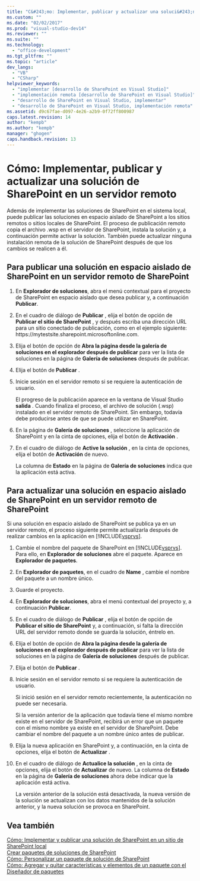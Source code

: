 ```yaml
---
title: "C&#243;mo: Implementar, publicar y actualizar una soluci&#243;n de SharePoint en un servidor remoto"
ms.custom: ""
ms.date: "02/02/2017"
ms.prod: "visual-studio-dev14"
ms.reviewer: ""
ms.suite: ""
ms.technology: 
  - "office-development"
ms.tgt_pltfrm: ""
ms.topic: "article"
dev_langs: 
  - "VB"
  - "CSharp"
helpviewer_keywords: 
  - "implementar [desarrollo de SharePoint en Visual Studio]"
  - "implementación remota [desarrollo de SharePoint en Visual Studio]"
  - "desarrollo de SharePoint en Visual Studio, implementar"
  - "desarrollo de SharePoint en Visual Studio, implementación remota"
ms.assetid: d9c67fae-d097-4e26-a2b9-0f72ff800987
caps.latest.revision: 14
author: "kempb"
ms.author: "kempb"
manager: "ghogen"
caps.handback.revision: 13
---
```

# C&#243;mo: Implementar, publicar y actualizar una soluci&#243;n de SharePoint en un servidor remoto
  Además de implementar las soluciones de SharePoint en el sistema local, puede publicar las soluciones en espacio aislado de SharePoint a los sitios remotos o sitios locales de SharePoint.  El proceso de publicación remoto copia el archivo .wsp en el servidor de SharePoint, instala la solución y, a continuación permite activar la solución.  También puede actualizar ninguna instalación remota de la solución de SharePoint después de que los cambios se realicen a él.  
  
## Para publicar una solución en espacio aislado de SharePoint en un servidor remoto de SharePoint  
  
1.  En **Explorador de soluciones**, abra el menú contextual para el proyecto de SharePoint en espacio aislado que desea publicar y, a continuación **Publicar**.  
  
2.  En el cuadro de diálogo de **Publicar** , elija el botón de opción de **Publicar el sitio de SharePoint** , y después escriba una dirección URL para un sitio conectado de publicación, como en el ejemplo siguiente: https:\/\/mytestsite.sharepoint.microsoftonline.com.  
  
3.  Elija el botón de opción de **Abra la página desde la galería de soluciones en el explorador después de publicar** para ver la lista de soluciones en la página de **Galería de soluciones** después de publicar.  
  
4.  Elija el botón de **Publicar** .  
  
5.  Inicie sesión en el servidor remoto si se requiere la autenticación de usuario.  
  
     El progreso de la publicación aparece en la ventana de Visual Studio **salida** .  Cuando finaliza el proceso, el archivo de solución \(.wsp\) instalado en el servidor remoto de SharePoint.  Sin embargo, todavía debe producirse antes de que se puede utilizar en SharePoint.  
  
6.  En la página de **Galería de soluciones** , seleccione la aplicación de SharePoint y en la cinta de opciones, elija el botón de **Activación** .  
  
7.  En el cuadro de diálogo de **Active la solución** , en la cinta de opciones, elija el botón de **Activación** de nuevo.  
  
     La columna de **Estado** en la página de **Galería de soluciones** indica que la aplicación está activa.  
  
## Para actualizar una solución en espacio aislado de SharePoint en un servidor remoto de SharePoint  
 Si una solución en espacio aislado de SharePoint se publica ya en un servidor remoto, el proceso siguiente permite actualizarla después de realizar cambios en la aplicación en [!INCLUDE[vsprvs](../sharepoint/includes/vsprvs-md.md)].  
  
1.  Cambie el nombre del paquete de SharePoint en [!INCLUDE[vsprvs](../sharepoint/includes/vsprvs-md.md)].  Para ello, en **Explorador de soluciones** abre el paquete.  Aparece en **Explorador de paquetes**.  
  
2.  En **Explorador de paquetes**, en el cuadro de **Name** , cambie el nombre del paquete a un nombre único.  
  
3.  Guarde el proyecto.  
  
4.  En **Explorador de soluciones**, abra el menú contextual del proyecto y, a continuación **Publicar**.  
  
5.  En el cuadro de diálogo de **Publicar** , elija el botón de opción de **Publicar el sitio de SharePoint** y, a continuación, si falta la dirección URL del servidor remoto donde se guarda la solución, éntrelo en.  
  
6.  Elija el botón de opción de **Abra la página desde la galería de soluciones en el explorador después de publicar** para ver la lista de soluciones en la página de **Galería de soluciones** después de publicar.  
  
7.  Elija el botón de **Publicar** .  
  
8.  Inicie sesión en el servidor remoto si se requiere la autenticación de usuario.  
  
     Si inició sesión en el servidor remoto recientemente, la autenticación no puede ser necesaria.  
  
     Si la versión anterior de la aplicación que todavía tiene el mismo nombre existe en el servidor de SharePoint, recibirá un error que un paquete con el mismo nombre ya existe en el servidor de SharePoint.  Debe cambiar el nombre del paquete a un nombre único antes de publicar.  
  
9. Elija la nueva aplicación en SharePoint y, a continuación, en la cinta de opciones, elija el botón de **Actualizar** .  
  
10. En el cuadro de diálogo de **Actualice la solución** , en la cinta de opciones, elija el botón de **Actualizar** de nuevo.  La columna de **Estado** en la página de **Galería de soluciones** ahora debe indicar que la aplicación está activa.  
  
     La versión anterior de la solución está desactivada, la nueva versión de la solución se actualizan con los datos mantenidos de la solución anterior, y la nueva solución se provoca en SharePoint.  
  
## Vea también  
 [Cómo: Implementar y publicar una solución de SharePoint en un sitio de SharePoint local](../sharepoint/how-to-deploy-and-publish-a-sharepoint-solution-to-a-local-sharepoint-site.md)   
 [Crear paquetes de soluciones de SharePoint](../sharepoint/creating-sharepoint-solution-packages.md)   
 [Cómo: Personalizar un paquete de solución de SharePoint](../sharepoint/how-to-customize-a-sharepoint-solution-package.md)   
 [Cómo: Agregar y quitar características y elementos de un paquete con el Diseñador de paquetes](../sharepoint/how-to-add-and-remove-features-and-items-to-a-package-by-using-the-package-designer.md)  
  
  